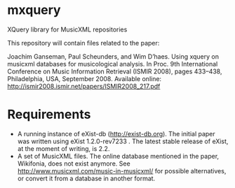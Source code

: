 # mxquery
XQuery library for MusicXML repositories

This repository will contain files related to the paper:

Joachim Ganseman, Paul Scheunders, and Wim D’haes. Using xquery on musicxml databases for musicological analysis. In Proc. 9th International Conference on Music Information Retrieval (ISMIR 2008), pages 433–438, Philadelphia, USA, September 2008. Available online: http://ismir2008.ismir.net/papers/ISMIR2008_217.pdf

# Requirements
- A running instance of eXist-db (http://exist-db.org). The initial paper was written using eXist 1.2.0-rev7233 . The latest stable release of eXist, at the moment of writing, is 2.2. 
- A set of MusicXML files. The online database mentioned in the paper, Wikifonia, does not exist anymore. See http://www.musicxml.com/music-in-musicxml/ for possible alternatives, or convert it from a database in another format.
